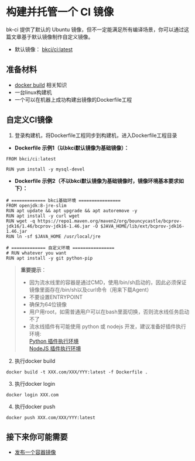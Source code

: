 # 构建并托管一个 CI 镜像

bk-ci 提供了默认的 Ubuntu 镜像，但不一定能满足所有编译场景，你可以通过这篇文章基于默认镜像制作自定义镜像。

- 默认镜像： [bkci/ci:latest](https://github.com/ci-plugins/base-images/blob/master/ci-build/Dockerfile)

## 准备材料

- [docker build](https://docs.docker.com/engine/reference/commandline/build/) 相关知识
- 一台linux构建机
- 一个可以在机器上成功构建出镜像的Dockerfile工程

## 自定义CI镜像

1. 登录构建机，将Dockerfile工程同步到构建机，进入Dockerfile工程目录

- **Dockerfile 示例1（以bkci默认镜像为基础镜像）：**

```CMD
FROM bkci/ci:latest

RUN yum install -y mysql-devel
```

- **Dockerfile 示例2（不以bkci默认镜像为基础镜像时，镜像环境基本要求如下）：**

```CMD
# ============= bkci基础环境 ================
FROM openjdk:8-jre-slim
RUN apt update && apt upgrade && apt autoremove -y
RUN apt install -y curl wget
RUN wget -q https://repo1.maven.org/maven2/org/bouncycastle/bcprov-jdk16/1.46/bcprov-jdk16-1.46.jar -O $JAVA_HOME/lib/ext/bcprov-jdk16-1.46.jar
RUN ln -sf $JAVA_HOME /usr/local/jre

# ============= 自定义环境 ================
# RUN whatever you want
RUN apt install -y git python-pip

```

> **重要提示**：
>
> - 因为流水线里的容器是通过CMD，使用/bin/sh启动的，因此必须保证镜像里面存在/bin/sh以及curl命令（用来下载Agent）
> - 不要设置ENTRYPOINT
> - 确保为64位镜像
> - 用户用root，如需普通用户可以在bash里面切换，否则流水线任务启动不了
> - 流水线插件有可能使用 python 或 nodejs 开发，建议准备好插件执行环境:
<br/>[Python 插件执行环境](prepare-python.md)
<br/>[NodeJS 插件执行环境](prepare-node.md)

2. 执行docker build

```CMD
docker build -t XXX.com/XXX/YYY:latest -f Dockerfile .
```

3. 执行docker login

```CMD
docker login XXX.com
```

4. 执行docker push

```CMD
docker push XXX.com/XXX/YYY:latest
```

## 接下来你可能需要

- [发布一个容器镜像](release-new-image.md)
